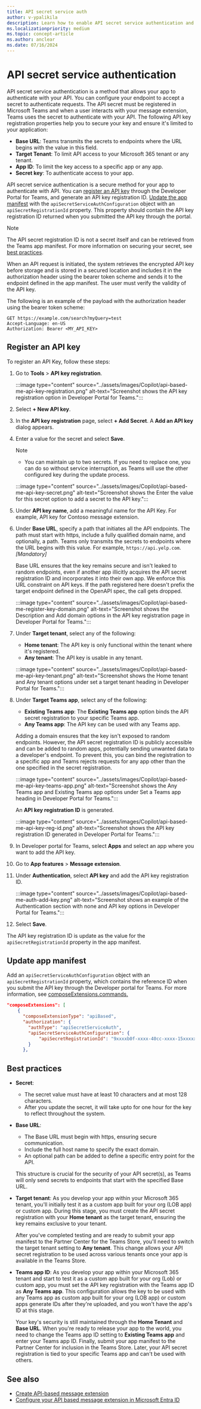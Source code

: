 ```yaml
---
title: API secret service auth
author: v-ypalikila
description: Learn how to enable API secret service authentication and register an API key for API_based message extensions.
ms.localizationpriority: medium
ms.topic: concept-article
ms.author: anclear
ms.date: 07/16/2024
---
```


# API secret service authentication

API secret service authentication is a method that allows your app to authenticate with your API. You can configure your endpoint to accept a secret to authenticate requests. The API secret must be registered in Microsoft Teams and when a user interacts with your message extension, Teams uses the secret to authenticate with your API. The following API key registration properties help you to secure your key and ensure it's limited to your application:

* **Base URL**: Teams transmits the secrets to endpoints where the URL begins with the value in this field.
* **Target Tenant**: To limit API access to your Microsoft 365 tenant or any tenant.
* **App ID**: To limit the key access to a specific app or any app.
* **Secret key**: To authenticate access to your app.

API secret service authentication is a secure method for your app to authenticate with API. You can [register an API key](#register-an-api-key) through the Developer Portal for Teams, and generate an API key registration ID. [Update the app manifest](#update-app-manifest) with the `apiSecretServiceAuthConfiguration` object with an `apiSecretRegistrationId` property. This property should contain the API key registration ID returned when you submitted the API key through the portal.

> [!NOTE]
> The API secret registration ID is not a secret itself and can be retrieved from the Teams app manifest. For more information on securing your secret, see [best practices](#best-practices).

When an API request is initiated, the system retrieves the encrypted API key before storage and is stored in a secured location and includes it in the authorization header using the bearer token scheme and sends it to the endpoint defined in the app manifest. The user must verify the validity of the API key.

The following is an example of the payload with the authorization header using the bearer token scheme:

```https
GET https://example.com/search?myQuery=test
Accept-Language: en-US
Authorization: Bearer <MY_API_KEY>
```

## Register an API key

To register an API Key, follow these steps:

1. Go to **Tools** > **API key registration**.

   :::image type="content" source="../assets/images/Copilot/api-based-me-api-key-registration.png" alt-text="Screenshot shows the API key registration option in Developer Portal for Teams.":::

1. Select **+ New API key**.

1. In the **API key registration** page, select **+ Add Secret**. A **Add an API key** dialog appears.

1. Enter a value for the secret and select **Save**.

   > [!NOTE]
   >
   > * You can maintain up to two secrets. If you need to replace one, you can do so without service interruption, as Teams will use the other configured key during the update process.

   :::image type="content" source="../assets/images/Copilot/api-based-me-api-key-secret.png" alt-text="Screenshot shows the Enter the value for this secret option to add a secret to the API key.":::

1. Under **API key name**, add a meaningful name for the API Key. For example, API key for Contoso message extension.

1. Under **Base URL**, specify a path that initiates all the API endpoints. The path must start with https, include a fully qualified domain name, and optionally, a path. Teams only transmits the secrets to endpoints where the URL begins with this value. For example, `https://api.yelp.com`. *[Mandatory]*

   Base URL ensures that the key remains secure and isn't leaked to random endpoints, even if another app illicitly acquires the API secret registration ID and incorporates it into their own app. We enforce this URL constraint on API keys. If the path registered here doesn't prefix the target endpoint defined in the OpenAPI spec, the call gets dropped.

   :::image type="content" source="../assets/images/Copilot/api-based-me-register-key-domain.png" alt-text="Screenshot shows the Description and Add domain options in the API key registration page in Developer Portal for Teams.":::

1. Under **Target tenant**, select any of the following:

   * **Home tenant**: The API key is only functional within the tenant where it's registered.
   * **Any tenant**: The API key is usable in any tenant.

   :::image type="content" source="../assets/images/Copilot/api-based-me-api-key-tenant.png" alt-text="Screenshot shows the Home tenant and Any tenant options under set a target tenant heading in Developer Portal for Teams.":::

1. Under **Target Teams app**, select any of the following:

   * **Existing Teams app**: The **Existing Teams app** option binds the API secret registration to your specific Teams app.
   * **Any Teams app**: The API key can be used with any Teams app.

   Adding a domain ensures that the key isn't exposed to random endpoints. However, the API secret registration ID is publicly accessible and can be added to random apps, potentially sending unwanted data to a developer's endpoint. To prevent this, you can bind the registration to a specific app and Teams rejects requests for any app other than the one specified in the secret registration.

   :::image type="content" source="../assets/images/Copilot/api-based-me-api-key-teams-app.png" alt-text="Screenshot shows the Any Teams app and Existing Teams app options under Set a Teams app heading in Developer Portal for Teams.":::

   An **API key registration ID** is generated.

   :::image type="content" source="../assets/images/Copilot/api-based-me-api-key-reg-id.png" alt-text="Screenshot shows the API key registration ID generated in Developer Portal for Teams.":::

1. In Developer portal for Teams, select **Apps** and select an app where you want to add the API key.

1. Go to **App features** > **Message extension**.

1. Under **Authentication**, select **API key** and add the API key registration ID.

   :::image type="content" source="../assets/images/Copilot/api-based-me-auth-add-key.png" alt-text="Screenshot shows an example of the Authentication section with none and API key options in Developer Portal for Teams.":::

1. Select **Save**.

The API key registration ID is update as the value for the `apiSecretRegistrationId` property in the app manifest.

## Update app manifest

Add an `apiSecretServiceAuthConfiguration` object with an `apiSecretRegistrationId` property, which contains the reference ID when you submit the API key through the Developer portal for Teams. For more information, see [composeExtensions.commands.](../resources/schema/manifest-schema.md#composeextensionscommands)

```json
"composeExtensions": [
    {
      "composeExtensionType": "apiBased",
      "authorization": {
        "authType": "apiSecretServiceAuth",
        "apiSecretServiceAuthConfiguration": {
            "apiSecretRegistrationId": "9xxxxb0f-xxxx-40cc-xxxx-15xxxxxxxxx3"
        }
      },
```

## Best practices

* **Secret**:
  * The secret value must have at least 10 characters and at most 128 characters.
  * After you update the secret, it will take upto for one hour for the key to reflect throughout the system.

* **Base URL**:
  * The Base URL must begin with https, ensuring secure communication.
  * Include the full host name to specify the exact domain.
  * An optional path can be added to define a specific entry point for the API.

   This structure is crucial for the security of your API secret(s), as Teams will only send secrets to endpoints that start with the specified Base URL.

* **Target tenant**: As you develop your app within your Microsoft 365 tenant, you'll initially test it as a custom app built for your org (LOB app) or custom app. During this stage, you must create the API secret registration with your **Home tenant** as the target tenant, ensuring the key remains exclusive to your tenant.

  After you've completed testing and are ready to submit your app manifest to the Partner Center for the Teams Store, you'll need to switch the target tenant setting to **Any tenant**. This change allows your API secret registration to be used across various tenants once your app is available in the Teams Store.

* **Teams app ID**: As you develop your app within your Microsoft 365 tenant and start to test it as a custom app built for your org (Lob) or custom app, you must set the API key registration with the Teams app ID as **Any Teams app**. This configuration allows the key to be used with any Teams app as custom app built for your org (LOB app) or custom apps generate IDs after they're uploaded, and you won't have the app's ID at this stage.

  Your key's security is still maintained through the **Home Tenant** and **Base URL**. When you're ready to release your app to the world, you need to change the Teams app ID setting to **Existing Teams app** and enter your Teams app ID. Finally, submit your app manifest to the Partner Center for inclusion in the Teams Store. Later, your API secret registration is tied to your specific Teams app and can't be used with others.

## See also

* [Create API-based message extension](create-api-message-extension.md)
* [Configure your API based message extension in Microsoft Entra ID](api-based-microsoft-entra.md)
